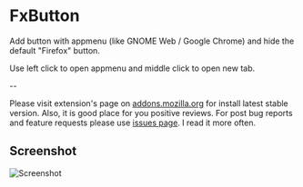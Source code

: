 # FxButton

Add button with appmenu (like GNOME Web / Google Chrome) and hide the default "Firefox" button.

Use left click to open appmenu and middle click to open new tab.

--

Please visit extension's page on [addons.mozilla.org](https://addons.mozilla.org/firefox/addon/fxbutton/) for install latest stable version. Also, it is good place for you positive reviews. For post bug reports and feature requests please use [issues page](https://github.com/seleznev/firefox-extension-fxbutton/issues). I read it more often.

## Screenshot

![Screenshot](firefox-extension-fxbutton/raw/master/screenshots/screenshot-active.png)

